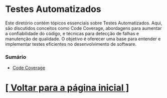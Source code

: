 # Testes Automatizados

Este diretório contém tópicos essenciais sobre Testes Automatizados. Aqui, são discutidos conceitos como Code Coverage, abordagens para aumentar a confiabilidade do código, e técnicas para detecção de falhas e manutenção de qualidade. O objetivo é oferecer uma base para entender e implementar testes eficientes no desenvolvimento de software.

### Sumário

<!--
- Testes Unitários
- Testes de Integração
- Testes de Regressão
- Bibliotecas de Assertivas
- Desenvolvendo Testes Unitários
- Dificuldades Encontradas
-->
- [Code Coverage](./2-code-coverage.md)

# [[ Voltar para a página inicial ]](../README.md)